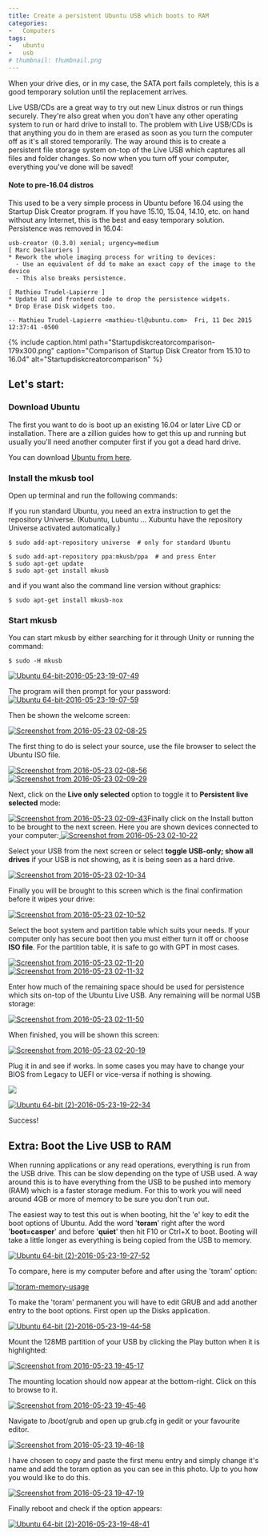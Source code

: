 ```yaml
---
title: Create a persistent Ubuntu USB which boots to RAM
categories:
-   Computers
tags:
-   ubuntu
-   usb
# thumbnail: thumbnail.png
---
```


When your drive dies, or in my case, the SATA port fails completely, this is a good temporary solution until the replacement arrives.

<!-- more -->

Live USB/CDs are a great way to try out new Linux distros or run things securely. They're also great when you don't have any other operating system to run or hard drive to install to. The problem with Live USB/CDs is that anything you do in them are erased as soon as you turn the computer off as it's all stored temporarily. The way around this is to create a persistent file storage system on-top of the Live USB which captures all files and folder changes. So now when you turn off your computer, everything you've done will be saved!

#### Note to pre-16.04 distros

This used to be a very simple process in Ubuntu before 16.04 using the Startup Disk Creator program. If you have 15.10, 15.04, 14.10, etc. on hand without any Internet, this is the best and easy temporary solution. Persistence was removed in 16.04:

```text
usb-creator (0.3.0) xenial; urgency=medium
[ Marc Deslauriers ]
* Rework the whole imaging process for writing to devices:
  - Use an equivalent of dd to make an exact copy of the image to the device
  - This also breaks persistence.

[ Mathieu Trudel-Lapierre ]
* Update UI and frontend code to drop the persistence widgets.
* Drop Erase Disk widgets too.

-- Mathieu Trudel-Lapierre <mathieu-tl@ubuntu.com>  Fri, 11 Dec 2015 12:37:41 -0500
```

{% include caption.html path="Startupdiskcreatorcomparison-179x300.png" caption="Comparison of Startup Disk Creator from 15.10 to 16.04" alt="Startupdiskcreatorcomparison" %}

## Let's start:

### Download Ubuntu

The first you want to do is boot up an existing 16.04 or later Live CD or installation. There are a zillion guides how to get this up and running but usually you'll need another computer first if you got a dead hard drive.

You can download [Ubuntu from here](http://www.ubuntu.com/download).

### Install the mkusb tool

Open up terminal and run the following commands:

If you run standard Ubuntu, you need an extra instruction to get the repository Universe. (Kubuntu, Lubuntu ... Xubuntu have the repository Universe activated automatically.)

```shell-session
$ sudo add-apt-repository universe  # only for standard Ubuntu

$ sudo add-apt-repository ppa:mkusb/ppa  # and press Enter
$ sudo apt-get update
$ sudo apt-get install mkusb
```

and if you want also the command line version without graphics:

```shell-session
$ sudo apt-get install mkusb-nox
```

### Start mkusb

You can start mkusb by either searching for it through Unity or running the command:

```shell-session
$ sudo -H mkusb
```

[![Ubuntu 64-bit-2016-05-23-19-07-49](ubuntu-64-bit-2016-05-23-19-07-49.png)](ubuntu-64-bit-2016-05-23-19-07-49.png)

The program will then prompt for your password:[![Ubuntu 64-bit-2016-05-23-19-07-59](Ubuntu-64-bit-2016-05-23-19-07-59-300x200.png)](Ubuntu-64-bit-2016-05-23-19-07-59.png)

Then be shown the welcome screen:

[![Screenshot from 2016-05-23 02-08-25](Screenshot-from-2016-05-23-02-08-25.png)](Screenshot-from-2016-05-23-02-08-25.png)

The first thing to do is select your source, use the file browser to select the Ubuntu ISO file.

[![Screenshot from 2016-05-23 02-08-56](screenshot-from-2016-05-23-02-08-56.png)](screenshot-from-2016-05-23-02-08-56.png) [![Screenshot from 2016-05-23 02-09-29](screenshot-from-2016-05-23-02-09-29-e1464005557692.png)](Screenshot-from-2016-05-23-02-09-29.png)

Next, click on the **Live only selected** option to toggle it to **Persistent live selected** mode:

[![Screenshot from 2016-05-23 02-09-43](screenshot-from-2016-05-23-02-09-43.png)](screenshot-from-2016-05-23-02-09-43.png)Finally click on the Install button to be brought to the next screen. Here you are shown devices connected to your computer:[
](screenshot-from-2016-05-23-02-10-07.png) [![Screenshot from 2016-05-23 02-10-22](screenshot-from-2016-05-23-02-10-22.png)](screenshot-from-2016-05-23-02-10-22.png)

Select your USB from the next screen or select **toggle USB-only; show all drives** if your USB is not showing, as it is being seen as a hard drive.

[![Screenshot from 2016-05-23 02-10-34](screenshot-from-2016-05-23-02-10-34.png)](screenshot-from-2016-05-23-02-10-34.png)

Finally you will be brought to this screen which is the final confirmation before it wipes your drive:

[![Screenshot from 2016-05-23 02-10-52](screenshot-from-2016-05-23-02-10-52.png)](screenshot-from-2016-05-23-02-10-52.png)

Select the boot system and partition table which suits your needs. If your computer only has secure boot then you must either turn it off or choose **ISO file**. For the partition table, it is safe to go with GPT in most cases.

[![Screenshot from 2016-05-23 02-11-20](screenshot-from-2016-05-23-02-11-20.png)](screenshot-from-2016-05-23-02-11-20.png) [![Screenshot from 2016-05-23 02-11-32](screenshot-from-2016-05-23-02-11-32.png)](screenshot-from-2016-05-23-02-11-32.png)

Enter how much of the remaining space should be used for persistence which sits on-top of the Ubuntu Live USB. Any remaining will be normal USB storage:

[![Screenshot from 2016-05-23 02-11-50](screenshot-from-2016-05-23-02-11-50.png)](screenshot-from-2016-05-23-02-11-50.png)

When finished, you will be shown this screen:

[![Screenshot from 2016-05-23 02-20-19](screenshot-from-2016-05-23-02-20-19.png)](screenshot-from-2016-05-23-02-20-19.png)

Plug it in and see if works. In some cases you may have to change your BIOS from Legacy to UEFI or vice-versa if nothing is showing.

[![](Ubuntu-64-bit-2-2016-05-23-19-21-06-1024x768.png)](ubuntu-64-bit-2-2016-05-23-19-21-06.png)

[![Ubuntu 64-bit (2)-2016-05-23-19-22-34](Ubuntu-64-bit-2-2016-05-23-19-22-34-1024x768.png)](ubuntu-64-bit-2-2016-05-23-19-22-34.png)

Success!

## Extra: Boot the Live USB to RAM

When running applications or any read operations, everything is run from the USB drive. This can be slow depending on the type of USB used. A way around this is to have everything from the USB to be pushed into memory (RAM) which is a faster storage medium. For this to work you will need around 4GB or more of memory to be sure you don't run out.

The easiest way to test this out is when booting, hit the 'e' key to edit the boot options of Ubuntu. Add the word '**toram**' right after the word '**boot=casper**' and before '**quiet**' then hit F10 or Ctrl+X to boot. Booting will take a little longer as everything is being copied from the USB to memory.

[![Ubuntu 64-bit (2)-2016-05-23-19-27-52](Ubuntu-64-bit-2-2016-05-23-19-27-52-1024x768.png)](ubuntu-64-bit-2-2016-05-23-19-27-52.png)

To compare, here is my computer before and after using the 'toram' option:

[![toram-memory-usage](toram-memory-usage.png)](toram-memory-usage.png)

To make the 'toram' permanent you will have to edit GRUB and add another entry to the boot options. First open up the Disks application.

[![Ubuntu 64-bit (2)-2016-05-23-19-44-58](ubuntu-64-bit-2-2016-05-23-19-44-58-1.png)](ubuntu-64-bit-2-2016-05-23-19-44-58-1.png)

Mount the 128MB partition of your USB by clicking the Play button when it is highlighted:

[![Screenshot from 2016-05-23 19-45-17](screenshot-from-2016-05-23-19-45-17.png)](screenshot-from-2016-05-23-19-45-17.png)

The mounting location should now appear at the bottom-right. Click on this to browse to it.

[![Screenshot from 2016-05-23 19-45-46](screenshot-from-2016-05-23-19-45-46.png)](screenshot-from-2016-05-23-19-45-46.png)

Navigate to /boot/grub and open up grub.cfg in gedit or your favourite editor.

[![Screenshot from 2016-05-23 19-46-18](Screenshot-from-2016-05-23-19-46-18.png)](Screenshot-from-2016-05-23-19-46-18.png)

I have chosen to copy and paste the first menu entry and simply change it's name and add the toram option as you can see in this photo. Up to you how you would like to do this.

[![Screenshot from 2016-05-23 19-47-19](screenshot-from-2016-05-23-19-47-19.png)](screenshot-from-2016-05-23-19-47-19.png)

Finally reboot and check if the option appears:

[![Ubuntu 64-bit (2)-2016-05-23-19-48-41](Ubuntu-64-bit-2-2016-05-23-19-48-41-1024x768.png)](ubuntu-64-bit-2-2016-05-23-19-48-41.png)
